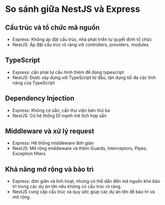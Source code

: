 # So sánh giữa NestJS và Express
## Cấu trúc và tổ chức mã nguồn
- Express: Không áp đặt cấu trúc, nhà phát triển tự quyết định tổ chức
- NestJS: Áp đặt cấu trúc rõ ràng với controllers, providers, modules
## TypeScript
- Express: cần phải tự cấu hình thêm để dùng typescript
- NestJS: Được xây dựng với TypeScript từ đầu, tận dụng tối đa các tính năng của TypeScript
## Dependency Injection
- Express: Không có sẵn, cần thư viện bên thứ ba
- NestJS: Có hệ thống DI mạnh mẽ tích hợp sẵn
##  Middleware và xử lý request
- Express: Hệ thống middleware đơn giản
- NestJS: Mở rộng middleware và thêm Guards, Interceptors, Pipes, Exception filters
## Khả năng mở rộng và bảo trì
- Express: đơn giản và linh hoạt, nhưng có thể dẫn đến mã nguồn khó bảo trì trong các dự án lớn nếu không có cấu trúc rõ ràng.
- NestJS cung cấp cấu trúc và quy ước giúp các dự án lớn dễ bảo trì và mở rộng. 